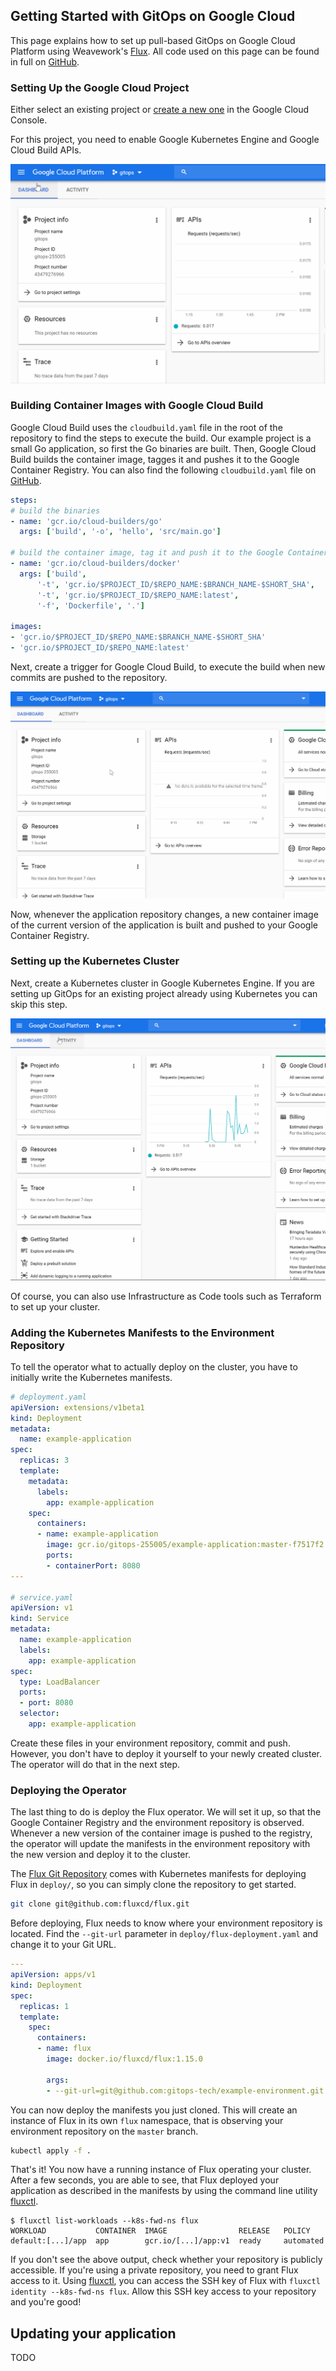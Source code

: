 ## Getting Started with GitOps on Google Cloud

This page explains how to set up pull-based GitOps on Google Cloud Platform using Weavework's [Flux](https://github.com/fluxcd/flux).
All code used on this page can be found in full on [GitHub](https://github.com/gitops-tech).

### Setting Up the Google Cloud Project

Either select an existing project or [create a new one](https://console.cloud.google.com/cloud-resource-manager) in the Google Cloud Console.

For this project, you need to enable Google Kubernetes Engine and Google Cloud Build APIs.

![Setting up Google Kubernetes Engine API](images/cs-apis.gif)



### Building Container Images with Google Cloud Build

Google Cloud Build uses the `cloudbuild.yaml` file in the root of the repository to find the steps to execute the build.
Our example project is a small Go application, so first the Go binaries are built.
Then, Google Cloud Build builds the container image, tagges it and pushes it to the Google Container Registry.
You can also find the following `cloudbuild.yaml` file on [GitHub](https://github.com/gitops-tech).

```yaml
steps:
# build the binaries
- name: 'gcr.io/cloud-builders/go'
  args: ['build', '-o', 'hello', 'src/main.go']

# build the container image, tag it and push it to the Google Container Registry of our project
- name: 'gcr.io/cloud-builders/docker'
  args: ['build', 
      '-t', 'gcr.io/$PROJECT_ID/$REPO_NAME:$BRANCH_NAME-$SHORT_SHA',
      '-t', 'gcr.io/$PROJECT_ID/$REPO_NAME:latest',
      '-f', 'Dockerfile', '.']

images:
- 'gcr.io/$PROJECT_ID/$REPO_NAME:$BRANCH_NAME-$SHORT_SHA'
- 'gcr.io/$PROJECT_ID/$REPO_NAME:latest'
```

Next, create a trigger for Google Cloud Build, to execute the build when new commits are pushed to the repository.

![Setting up the Google Cloud Build Trigger on the Application Repository](images/cs-trigger.gif)

Now, whenever the application repository changes, a new container image of the current version of the application is built and pushed to your Google Container Registry.

### Setting up the Kubernetes Cluster

Next, create a Kubernetes cluster in Google Kubernetes Engine.
If you are setting up GitOps for an existing project already using Kubernetes you can skip this step.

![Setting up a Kubernetes cluster in Google Kubernetes Engine](images/cs-cluster.gif)

Of course, you can also use Infrastructure as Code tools such as Terraform to set up your cluster.

### Adding the Kubernetes Manifests to the Environment Repository

To tell the operator what to actually deploy on the cluster, you have to initially write the Kubernetes manifests.

```yaml
# deployment.yaml
apiVersion: extensions/v1beta1
kind: Deployment
metadata:
  name: example-application
spec:
  replicas: 3
  template:
    metadata:
      labels:
        app: example-application
    spec:
      containers:
      - name: example-application
        image: gcr.io/gitops-255005/example-application:master-f7517f2
        ports:
        - containerPort: 8080
---

# service.yaml
apiVersion: v1
kind: Service
metadata:
  name: example-application
  labels:
    app: example-application
spec:
  type: LoadBalancer
  ports:
  - port: 8080
  selector:
    app: example-application
```

Create these files in your environment repository, commit and push.
However, you don't have to deploy it yourself to your newly created cluster.
The operator will do that in the next step.


### Deploying the Operator

The last thing to do is deploy the Flux operator.
We will set it up, so that the Google Container Registry and the environment repository is observed.
Whenever a new version of the container image is pushed to the registry, the operator will update the manifests in the environment repository with the new version and deploy it to the cluster.

The [Flux Git Repository](https://github.com/fluxcd/flux) comes with Kubernetes manifests for deploying Flux in `deploy/`, so you can simply clone the repository to get started.

```bash
git clone git@github.com:fluxcd/flux.git  
```

Before deploying, Flux needs to know where your environment repository is located.
Find the `--git-url` parameter in `deploy/flux-deployment.yaml` and change it to your Git URL.

```yaml
---
apiVersion: apps/v1
kind: Deployment
spec:
  replicas: 1
  template:
    spec:
      containers:
      - name: flux
        image: docker.io/fluxcd/flux:1.15.0
        
        args:
        - --git-url=git@github.com:gitops-tech/example-environment.git
```

You can now deploy the manifests you just cloned.
This will create an instance of Flux in its own `flux` namespace, that is observing your environment repository on the `master` branch.

```bash
kubectl apply -f .
```

That's it! You now have a running instance of Flux operating your cluster.
After a few seconds, you are able to see, that Flux deployed your application as described in the manifests by using the command line utility [fluxctl](https://docs.fluxcd.io/en/stable/references/fluxctl.html).

```console
$ fluxctl list-workloads --k8s-fwd-ns flux
WORKLOAD           CONTAINER  IMAGE                RELEASE   POLICY
default:[...]/app  app        gcr.io/[...]/app:v1  ready     automated
```

If you don't see the above output, check whether your repository is publicly accessible.
If you're using a private repository, you need to grant Flux access to it.
Using [fluxctl](https://docs.fluxcd.io/en/stable/references/fluxctl.html), you can access the SSH key of Flux with  `fluxctl identity --k8s-fwd-ns flux`.
Allow this SSH key access to your repository and you're good!

## Updating your application

TODO